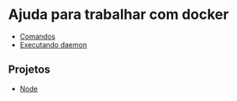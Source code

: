 # Ajuda para trabalhar com docker

 - [Comandos](comandos/comandos.md)
 - [Executando daemon](executar-daemon.md)

## Projetos

 - [Node](node-project/)